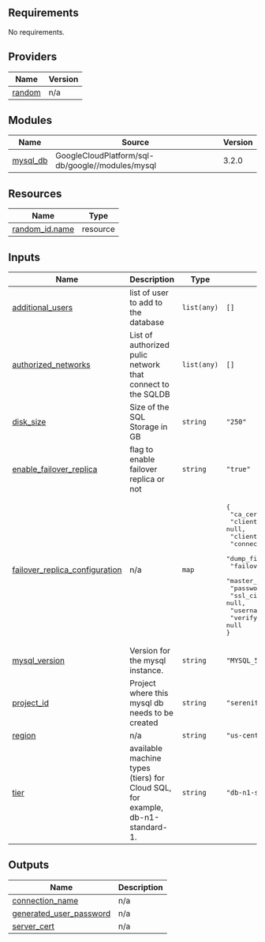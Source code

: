 ## Requirements

No requirements.

## Providers

| Name | Version |
|------|---------|
| <a name="provider_random"></a> [random](#provider\_random) | n/a |

## Modules

| Name | Source | Version |
|------|--------|---------|
| <a name="module_mysql_db"></a> [mysql\_db](#module\_mysql\_db) | GoogleCloudPlatform/sql-db/google//modules/mysql | 3.2.0 |

## Resources

| Name | Type |
|------|------|
| [random_id.name](https://registry.terraform.io/providers/hashicorp/random/latest/docs/resources/id) | resource |

## Inputs

| Name | Description | Type | Default | Required |
|------|-------------|------|---------|:--------:|
| <a name="input_additional_users"></a> [additional\_users](#input\_additional\_users) | list of user to add to the database | `list(any)` | `[]` | no |
| <a name="input_authorized_networks"></a> [authorized\_networks](#input\_authorized\_networks) | List of authorized pulic network that connect to the SQLDB | `list(any)` | `[]` | no |
| <a name="input_disk_size"></a> [disk\_size](#input\_disk\_size) | Size of the SQL Storage in GB | `string` | `"250"` | no |
| <a name="input_enable_failover_replica"></a> [enable\_failover\_replica](#input\_enable\_failover\_replica) | flag to enable failover replica or not | `string` | `"true"` | no |
| <a name="input_failover_replica_configuration"></a> [failover\_replica\_configuration](#input\_failover\_replica\_configuration) | n/a | `map` | <pre>{<br>  "ca_certificate": null,<br>  "client_certificate": null,<br>  "client_key": null,<br>  "connect_retry_interval": 5,<br>  "dump_file_path": null,<br>  "failover_target": null,<br>  "master_heartbeat_period": null,<br>  "password": null,<br>  "ssl_cipher": null,<br>  "username": null,<br>  "verify_server_certificate": null<br>}</pre> | no |
| <a name="input_mysql_version"></a> [mysql\_version](#input\_mysql\_version) | Version for the mysql instance. | `string` | `"MYSQL_5_7"` | no |
| <a name="input_project_id"></a> [project\_id](#input\_project\_id) | Project where this mysql db needs to be created | `string` | `"serenity-stage-d334"` | no |
| <a name="input_region"></a> [region](#input\_region) | n/a | `string` | `"us-central1"` | no |
| <a name="input_tier"></a> [tier](#input\_tier) | available machine types (tiers) for Cloud SQL, for example, db-n1-standard-1. | `string` | `"db-n1-standard-1"` | no |

## Outputs

| Name | Description |
|------|-------------|
| <a name="output_connection_name"></a> [connection\_name](#output\_connection\_name) | n/a |
| <a name="output_generated_user_password"></a> [generated\_user\_password](#output\_generated\_user\_password) | n/a |
| <a name="output_server_cert"></a> [server\_cert](#output\_server\_cert) | n/a |
